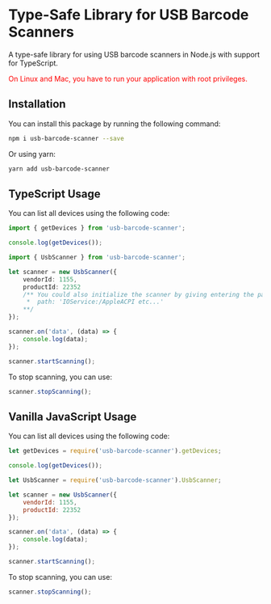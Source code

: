 # Type-Safe Library for USB Barcode Scanners
A type-safe library for using USB barcode scanners in Node.js with support for TypeScript.

<span style="color:red">On Linux and Mac, you have to run your application with root privileges.</span>

## Installation
You can install this package by running the following command:
``` bash
npm i usb-barcode-scanner --save
```
Or using yarn:
``` bash
yarn add usb-barcode-scanner
```

## TypeScript Usage

You can list all devices using the following code:
``` typescript
import { getDevices } from 'usb-barcode-scanner';

console.log(getDevices());
```

``` typescript
import { UsbScanner } from 'usb-barcode-scanner';

let scanner = new UsbScanner({
    vendorId: 1155,
    productId: 22352
    /** You could also initialize the scanner by giving entering the path variable:
     *  path: 'IOService:/AppleACPI etc...'
    **/  
});

scanner.on('data', (data) => {
    console.log(data);
});

scanner.startScanning();
```

To stop scanning, you can use:
``` typescript
scanner.stopScanning();
```

## Vanilla JavaScript Usage
You can list all devices using the following code:
``` javascript
let getDevices = require('usb-barcode-scanner').getDevices;

console.log(getDevices());
```

``` javascript
let UsbScanner = require('usb-barcode-scanner').UsbScanner;

let scanner = new UsbScanner({
    vendorId: 1155,
    productId: 22352
});

scanner.on('data', (data) => {
    console.log(data);
});

scanner.startScanning();
```

To stop scanning, you can use:
``` typescript
scanner.stopScanning();
```